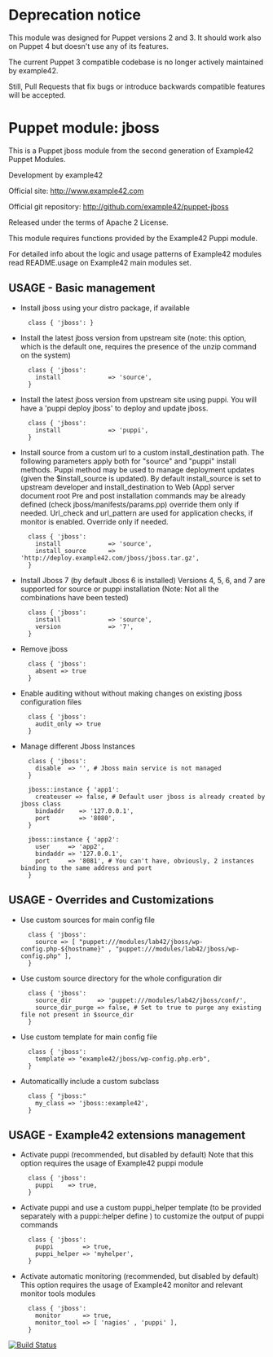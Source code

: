 # Deprecation notice

This module was designed for Puppet versions 2 and 3. It should work also on Puppet 4 but doesn't use any of its features.

The current Puppet 3 compatible codebase is no longer actively maintained by example42.

Still, Pull Requests that fix bugs or introduce backwards compatible features will be accepted.


# Puppet module: jboss

This is a Puppet jboss module from the second generation of Example42 Puppet Modules.

Development by example42

Official site: http://www.example42.com

Official git repository: http://github.com/example42/puppet-jboss

Released under the terms of Apache 2 License.

This module requires functions provided by the Example42 Puppi module.

For detailed info about the logic and usage patterns of Example42 modules read README.usage on Example42 main modules set.

## USAGE - Basic management

* Install jboss using your distro package, if available

        class { 'jboss': }

* Install the latest jboss version from upstream site (note: this option, which is the default one, requires the presence of the unzip command on the system)

        class { 'jboss':
          install             => 'source',
        }

* Install the latest jboss version from upstream site using puppi. 
  You will have a 'puppi deploy jboss' to deploy and update jboss.

        class { 'jboss':
          install             => 'puppi',
        }

* Install source from a custom url to a custom install_destination path.
  The following parameters apply both for "source" and "puppi" install methods.
  Puppi method may be used to manage deployment updates (given the $install_source is updated).
  By default install_source is set to upstream developer and install_destination to Web (App) server document root
  Pre and post installation commands may be already defined (check jboss/manifests/params.pp) override them only if needed.
  Url_check and url_pattern are used for application checks, if monitor is enabled. Override only if needed.

        class { 'jboss':
          install             => 'source',
          install_source      => 'http://deploy.example42.com/jboss/jboss.tar.gz',
        }

* Install Jboss 7 (by default Jboss 6 is installed)
  Versions 4, 5, 6, and 7 are supported for source or puppi installation
  (Note: Not all the combinations have been tested)

        class { 'jboss':
          install             => 'source',
          version             => '7',
        }

* Remove jboss

        class { 'jboss':
          absent => true
        }

* Enable auditing without without making changes on existing jboss configuration files

        class { 'jboss':
          audit_only => true
        }

* Manage different Jboss Instances

        class { 'jboss':
          disable  => '', # Jboss main service is not managed
        }

        jboss::instance { 'app1':
          createuser => false, # Default user jboss is already created by jboss class
          bindaddr    => '127.0.0.1',
          port        => '8080',
        }

        jboss::instance { 'app2':
          user     => 'app2',
          bindaddr => '127.0.0.1',
          port     => '8081', # You can't have, obviously, 2 instances binding to the same address and port
        }


## USAGE - Overrides and Customizations
* Use custom sources for main config file

        class { 'jboss':
          source => [ "puppet:///modules/lab42/jboss/wp-config.php-${hostname}" , "puppet:///modules/lab42/jboss/wp-config.php" ],
        }


* Use custom source directory for the whole configuration dir

        class { 'jboss':
          source_dir       => 'puppet:///modules/lab42/jboss/conf/',
          source_dir_purge => false, # Set to true to purge any existing file not present in $source_dir
        }

* Use custom template for main config file

        class { 'jboss':
          template => "example42/jboss/wp-config.php.erb",
        }

* Automaticallly include a custom subclass

        class { "jboss:"
          my_class => 'jboss::example42',
        }


## USAGE - Example42 extensions management 
* Activate puppi (recommended, but disabled by default)
  Note that this option requires the usage of Example42 puppi module

        class { 'jboss': 
          puppi    => true,
        }

* Activate puppi and use a custom puppi_helper template (to be provided separately with
  a puppi::helper define ) to customize the output of puppi commands 

        class { 'jboss':
          puppi        => true,
          puppi_helper => 'myhelper', 
        }

* Activate automatic monitoring (recommended, but disabled by default)
  This option requires the usage of Example42 monitor and relevant monitor tools modules

        class { 'jboss':
          monitor      => true,
          monitor_tool => [ 'nagios' , 'puppi' ],
        }


[![Build Status](https://travis-ci.org/example42/puppet-jboss.png?branch=master)](https://travis-ci.org/example42/puppet-jboss)
